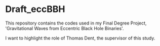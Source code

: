 # Draft_eccBBH
This repository contains the codes used in my Final Degree Project, 'Gravitational Waves from Eccentric Black Hole Binaries'.  


I want to highlight the role of Thomas Dent, the supervisor of this study. 

